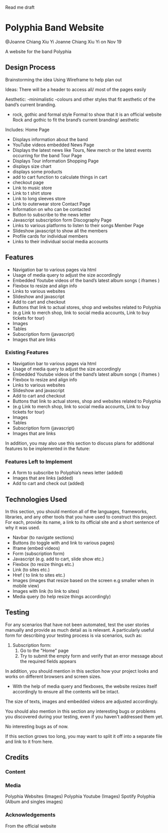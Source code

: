 Read me draft


# Polyphia Band Website

@Joanne Chiang Xiu Yi
Joanne Chiang Xiu Yi on Nov 19

A website for the band Polyphia

## Design Process

Brainstorming the idea
Using Wireframe to help plan out 

Ideas:
There will be a header to access all/ most of the pages easily

Aesthetic:
-minimalistic
-colours and other styles that fit aesthetic of the band’s current branding.
- rock, gothic and formal style
Formal to show that it is an official website
Rock and gothic to fit the brand’s current branding/ aesthetic

Includes:
Home Page
-   Displays information about the band
-   YouTube videos embedded
News Page
-   Displays the latest news like Tours, New merch or the latest events occurring for the band
Tour Page
-   Displays Tour information
Shopping Page
-  displays size chart
- displays some products
- add to cart function to calculate things in cart
- checkout page
-   Link to music store
-   Link to t shirt store
-   Link to long sleeves store
-   Link to outerwear store
Contact Page
-	Information on who can be contacted
-	Button to subscribe to the news letter
-	Javascript subscription form
Discography Page
-   Links to various platforms to listen to their songs
Member Page
-	Slideshow javascript to show all the members
-	Profile cards for individual members
-	Links to their individual social media accounts

## Features
-	Navigation bar to various pages via html
-	Usage of media query to adjust the size accordingly
-	Embedded Youtube videos of the band’s latest album songs ( iframes )
-	Flexbox to resize and align info
-	Links to various websites
-	Slideshow and javascript
-	Add to cart and checkout
-	Buttons that link to actual stores, shop and websites related to Polyphia
-	(e.g Link to merch shop, link to social media accounts, Link to buy tickets for tour)
-	Images
-	Tables
-	Subscription form (javascript)
-	Images that are links


### Existing Features

-	Navigation bar to various pages via html
-	Usage of media query to adjust the size accordingly
-	Embedded Youtube videos of the band’s latest album songs ( iframes )
-	Flexbox to resize and align info
-	Links to various websites
-	Slideshow and javascript
-	Add to cart and checkout
-	Buttons that link to actual stores, shop and websites related to Polyphia
-	(e.g Link to merch shop, link to social media accounts, Link to buy tickets for tour)
-	Images
-	Tables
-	Subscription form (javascript)
-	Images that are links

In addition, you may also use this section to discuss plans for additional features to be implemented in the future:

### Features Left to Implement
-	 A form to subscribe to Polyphia’s news letter (added)
-	Images that are links (added)
-	Add to cart and check out (added)
## Technologies Used

In this section, you should mention all of the languages, frameworks, libraries, and any other tools that you have used to construct this project. For each, provide its name, a link to its official site and a short sentence of why it was used.
-	 Navbar (to navigate sections)
-	Buttons (to toggle with and link to various pages)
-	Iframe (embed videos)
-	Form (subscription form)
-	Javascript (e.g. add to cart, slide show etc.)
-	Flexbox (to resize things etc.)
-	Link (to sites etc.)
-	Href ( to link to sites etc.)
-	Images (images that resize based on the screen e.g smaller when in mobile view)
-	Images with link (to link to sites)
-	Media query (to help resize things accordingly)

## Testing

For any scenarios that have not been automated, test the user stories manually and provide as much detail as is relevant. A particularly useful form for describing your testing process is via scenarios, such as:

1. Subscription form:
    1. Go to the "Home" page
    2. Try to submit the empty form and verify that an error message about the required fields appears

In addition, you should mention in this section how your project looks and works on different browsers and screen sizes.
-	With the help of media query and flexboxes, the website resizes itself accordingly to ensure all the contents will be intact.

The size of texts, images and embedded videos are adjusted accordingly.

You should also mention in this section any interesting bugs or problems you discovered during your testing, even if you haven't addressed them yet.

No interesting bugs as of now.

If this section grows too long, you may want to split it off into a separate file and link to it from here.

## Credits

### Content

### Media
Polyphia Websites (Images)
Polyphia Youtube (Images)
Spotify Polyphia (Album and singles images)
### Acknowledgements
From the official website
